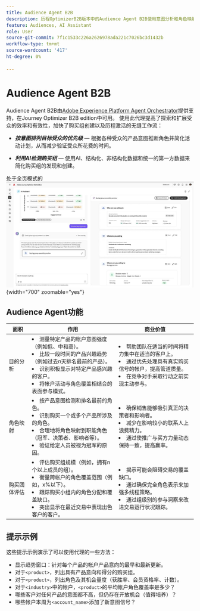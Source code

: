 ```yaml
---
title: Audience Agent B2B
description: 历程OptimizerB2B版本中的Audience Agent B2B使用意图分析和角色映射来创建购买组并加快B2B营销工作流程。
feature: Audiences, AI Assistant
role: User
source-git-commit: 7f1c1533c226a2626978ada221c7026bc3d1432b
workflow-type: tm+mt
source-wordcount: '417'
ht-degree: 0%

---
```


# Audience Agent B2B

Audience Agent B2B由[Adobe Experience Platform Agent Orchestrator](https://experienceleague.adobe.com/zh-hans/docs/experience-cloud-ai/experience-cloud-ai/agents/agent-orchestrator)提供支持，在Journey Optimizer B2B edition中可用。 使用此代理提高了探索和扩展受众的效率和有效性，加快了购买组创建以及历程激活的无缝工作流：

* **_按意图排列目标受众的优先级_** — 根据各种受众的产品意图推断角色并简化活动计划，从而减少验证受众所花费的时间。

* **_利用AI检测购买组_** — 使用AI、结构化、非结构化数据和统一的第一方数据来简化购买组的发现和创建。

处于全页模式的![Audience Agent B2B](./assets/audience-agent-full.png){width="700" zoomable="yes"}

## Audience Agent功能

| 面积 | 作用 | 商业价值 |
| ---- | ------------ | -------------- |
| 目的分析 | <li> 测量特定产品的帐户意图强度（例如低、中和高）。 <li>比较一段时间的产品兴趣趋势（例如过去&#x200B;_n_&#x200B;天排名最前的产品）。 <li>识别积极显示对特定产品感兴趣的客户。 <li>将帐户活动与角色覆盖相结合的表面参与模式。 | <li>帮助团队在适当的时间将精力集中在适当的客户上。 <li>通过优先处理具有真实购买信号的帐户，提高管道质量。 <li>在竞争对手采取行动之前实现主动参与。 |
| 角色映射 | <li>按产品意图检测和排名最前的角色。 <li>识别购买一个或多个产品所涉及的角色。 <li>合理地将角色映射到职能角色（冠军、决策者、影响者等）。 <li>验证给定人员被视为冠军的原因。 | <li>确保销售能够吸引真正的决策者和影响者。 <li>减少在影响较小的联系人上浪费精力。 <li>通过使推广与买方力量动态保持一致，提高赢率。 |
| 购买团体评估 | <li>评估购买组规模（例如，拥有n个以上成员的组）。 <li>衡量跨帐户的角色覆盖范围（例如，x%以下）。 <li>跟踪购买小组内的角色分配和覆盖缺口。 <li>突出显示在最近交易中表现出色客户的客户。 | <li>揭示可能会阻碍交易的覆盖缺口。 <li>通过确保完全角色表示来加强多线程策略。 <li>通过组级别的参与洞察来改进交易运行状况跟踪。 |

## 提示示例

这些提示示例演示了可以使用代理的一些方法：

* 显示趋势窗口：针对每个产品的帐户产品意向的最早和最新更新。
* 对于`<product>`，列出具有产品意向和得分的购买组。
* 对于`<product>`，列出角色及其机会量度（获胜率、会员资格率、计数）。
* 对于`<industry>`中的帐户，`<product>`的平均帐户角色覆盖率是多少？
* 哪些客户对任何产品的意图都不高，但仍存在开放机会（值得培养）？
* 哪些帐户本周为`<account_name>`添加了新意图信号？

